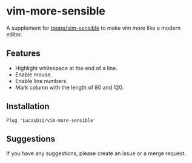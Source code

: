 # vim-more-sensible

A supplement for [tpope/vim-sensible](https://github.com/tpope/vim-sensible)
to make vim more like a modern editor.

## Features

- Highlight whitespace at the end of a line.
- Enable mouse.
- Enable line numbers.
- Mark column with the length of 80 and 120.

## Installation

```
Plug 'LucasD11/vim-more-sensible'
```

## Suggestions

If you have any suggestions, please create an issue or a merge request.
